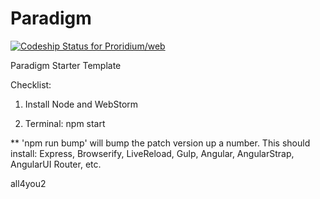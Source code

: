Paradigm
========

[ ![Codeship Status for Proridium/web](https://www.codeship.io/projects/45f97ca0-e487-0131-f05a-5211e4dcf742/status)](https://www.codeship.io/projects/25616)

Paradigm Starter Template

Checklist:
1. Install Node and WebStorm

2. Terminal: npm start

** 'npm run bump' will bump the patch version up a number.
This should install: Express, Browserify, LiveReload, Gulp, Angular, AngularStrap, AngularUI Router, etc.

all4you2